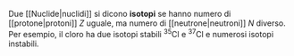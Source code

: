 Due [[Nuclide|nuclidi]] si dicono **isotopi** se hanno numero di [[protone|protoni]] $Z$ uguale, ma numero di [[neutrone|neutroni]] $N$ diverso. Per esempio, il cloro ha due isotopi stabili $^{35}\text{Cl}$ e $^{37}\text{Cl}$ e numerosi isotopi instabili.